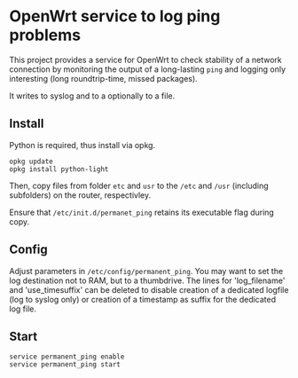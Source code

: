 # OpenWrt service to log ping problems

This project provides a service for OpenWrt to check stability of a network
connection by monitoring the output of a long-lasting `ping` and logging only
interesting (long roundtrip-time, missed packages).

It writes to syslog and to a optionally to a file.

## Install
Python is required, thus install via opkg.
```
opkg update
opkg install python-light
```

Then, copy files from folder `etc` and `usr` to the `/etc` and `/usr` (including subfolders) on the router, respectivley.

Ensure that `/etc/init.d/permanet_ping` retains its executable flag during copy.

## Config

Adjust parameters in `/etc/config/permanent_ping`.
You may want to set the log destination not to RAM, but to a thumbdrive.
The lines for 'log_filename' and 'use_timesuffix' can be deleted to disable
creation of a dedicated logfile (log to syslog only) or creation of a timestamp
as suffix for the dedicated log file.

## Start

```
service permanent_ping enable
service permanent_ping start
```

